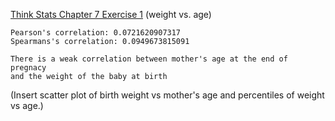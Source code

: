[Think Stats Chapter 7 Exercise 1](http://greenteapress.com/thinkstats2/html/thinkstats2008.html#toc70) (weight vs. age)
```
Pearson's correlation: 0.0721620907317
Spearmans's correlation: 0.0949673815091

There is a weak correlation between mother's age at the end of pregnacy 
and the weight of the baby at birth
```
(Insert scatter plot of birth weight vs mother's age and percentiles of weight vs age.) 
